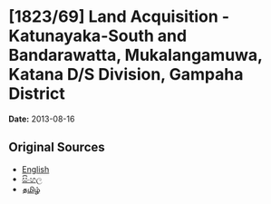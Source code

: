 # [1823/69] Land Acquisition - Katunayaka-South and Bandarawatta, Mukalangamuwa, Katana D/S Division, Gampaha District

**Date:** 2013-08-16

## Original Sources

- [English](https://documents.gov.lk/view/extra-gazettes/2013/8/1823-69_E.pdf)
- [සිංහල](https://documents.gov.lk/view/extra-gazettes/2013/8/1823-69_S.pdf)
- [தமிழ்](https://documents.gov.lk/view/extra-gazettes/2013/8/1823-69_T.pdf)
